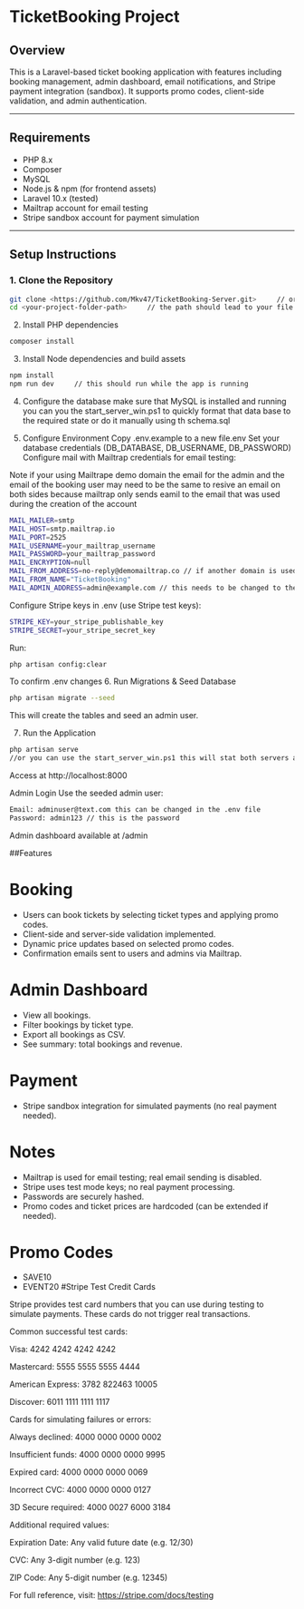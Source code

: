 # TicketBooking Project

## Overview
This is a Laravel-based ticket booking application with features including booking management, admin dashboard, email notifications, and Stripe payment integration (sandbox). It supports promo codes, client-side validation, and admin authentication.

---

## Requirements
- PHP 8.x
- Composer
- MySQL
- Node.js & npm (for frontend assets)
- Laravel 10.x (tested)
- Mailtrap account for email testing
- Stripe sandbox account for payment simulation

---

## Setup Instructions

### 1. Clone the Repository
```bash
git clone <https://github.com/Mkv47/TicketBooking-Server.git>     // or dowmload the .zip file
cd <your-project-folder-path>     // the path should lead to your file (e.g `C:\Users\Username\Desktop\TicketBooking-Server`)
```
2. Install PHP dependencies
```bash
composer install
```
3. Install Node dependencies and build assets
```bash
npm install
npm run dev     // this should run while the app is running 
```
4.  Configure the database
make sure that MySQL is installed and running you can you the start_server_win.ps1 to quickly format that data base to the required state or do it manually using th schema.sql

5.  Configure Environment
Copy .env.example to a new file.env
Set your database credentials (DB_DATABASE, DB_USERNAME, DB_PASSWORD)
Configure mail with Mailtrap credentials for email testing:

Note if your using Mailtrape demo domain the email for the admin and the email of the booking user may need to be the same to resive an email on both sides 
because mailtrap only sends eamil to the email that was used during the creation of the account

```bash
MAIL_MAILER=smtp
MAIL_HOST=smtp.mailtrap.io
MAIL_PORT=2525
MAIL_USERNAME=your_mailtrap_username
MAIL_PASSWORD=your_mailtrap_password
MAIL_ENCRYPTION=null
MAIL_FROM_ADDRESS=no-reply@demomailtrap.co // if another domain is used this domain needs to be changed
MAIL_FROM_NAME="TicketBooking"
MAIL_ADMIN_ADDRESS=admin@example.com // this needs to be changed to the actual admin
```

Configure Stripe keys in .env (use Stripe test keys):

```bash
STRIPE_KEY=your_stripe_publishable_key
STRIPE_SECRET=your_stripe_secret_key
```
Run:
```bash
php artisan config:clear
```
To confirm .env changes
6. Run Migrations & Seed Database

```bash
php artisan migrate --seed
```
This will create the tables and seed an admin user.

7. Run the Application
```bash
php artisan serve
//or you can use the start_server_win.ps1 this will stat both servers and be much quicker for testing 
```
Access at http://localhost:8000

Admin Login
Use the seeded admin user:
```bash
Email: adminuser@text.com this can be changed in the .env file
Password: admin123 // this is the password 
```
Admin dashboard available at /admin

##Features

# Booking
- Users can book tickets by selecting ticket types and applying promo codes.
- Client-side and server-side validation implemented.
- Dynamic price updates based on selected promo codes.
- Confirmation emails sent to users and admins via Mailtrap.

# Admin Dashboard
- View all bookings.
- Filter bookings by ticket type.
- Export all bookings as CSV.
- See summary: total bookings and revenue.

# Payment
- Stripe sandbox integration for simulated payments (no real payment needed).

# Notes
- Mailtrap is used for email testing; real email sending is disabled.
- Stripe uses test mode keys; no real payment processing.
- Passwords are securely hashed.
- Promo codes and ticket prices are hardcoded (can be extended if needed).

# Promo Codes
- SAVE10
- EVENT20
#Stripe Test Credit Cards

Stripe provides test card numbers that you can use during testing to simulate payments. These cards do not trigger real transactions.

Common successful test cards:

Visa: 4242 4242 4242 4242

Mastercard: 5555 5555 5555 4444

American Express: 3782 822463 10005

Discover: 6011 1111 1111 1117


Cards for simulating failures or errors:

Always declined: 4000 0000 0000 0002

Insufficient funds: 4000 0000 0000 9995

Expired card: 4000 0000 0000 0069

Incorrect CVC: 4000 0000 0000 0127

3D Secure required: 4000 0027 6000 3184


Additional required values:

Expiration Date: Any valid future date (e.g. 12/30)

CVC: Any 3-digit number (e.g. 123)

ZIP Code: Any 5-digit number (e.g. 12345)


For full reference, visit: https://stripe.com/docs/testing
